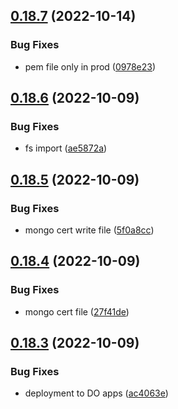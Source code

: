 ## [0.18.7](https://github.com/EddieHubCommunity/api/compare/v0.18.6...v0.18.7) (2022-10-14)


### Bug Fixes

* pem file only in prod ([0978e23](https://github.com/EddieHubCommunity/api/commit/0978e23b27c2fe4ef9ceece7383927058d5d5c82))



## [0.18.6](https://github.com/EddieHubCommunity/api/compare/v0.18.5...v0.18.6) (2022-10-09)


### Bug Fixes

* fs import ([ae5872a](https://github.com/EddieHubCommunity/api/commit/ae5872a8907e51a1e56e6390a8da6d0c3c8fbeb1))



## [0.18.5](https://github.com/EddieHubCommunity/api/compare/v0.18.4...v0.18.5) (2022-10-09)


### Bug Fixes

* mongo cert write file ([5f0a8cc](https://github.com/EddieHubCommunity/api/commit/5f0a8ccf75bf8a9fac0ec173479ff9f965a60b3d))



## [0.18.4](https://github.com/EddieHubCommunity/api/compare/v0.18.3...v0.18.4) (2022-10-09)


### Bug Fixes

* mongo cert file ([27f41de](https://github.com/EddieHubCommunity/api/commit/27f41de3c8deaaf1f48bf511f5c9febe23fbb3db))



## [0.18.3](https://github.com/EddieHubCommunity/api/compare/v0.18.2...v0.18.3) (2022-10-09)


### Bug Fixes

* deployment to DO apps ([ac4063e](https://github.com/EddieHubCommunity/api/commit/ac4063e20c90f014383c227e499f69644ec801b7))



